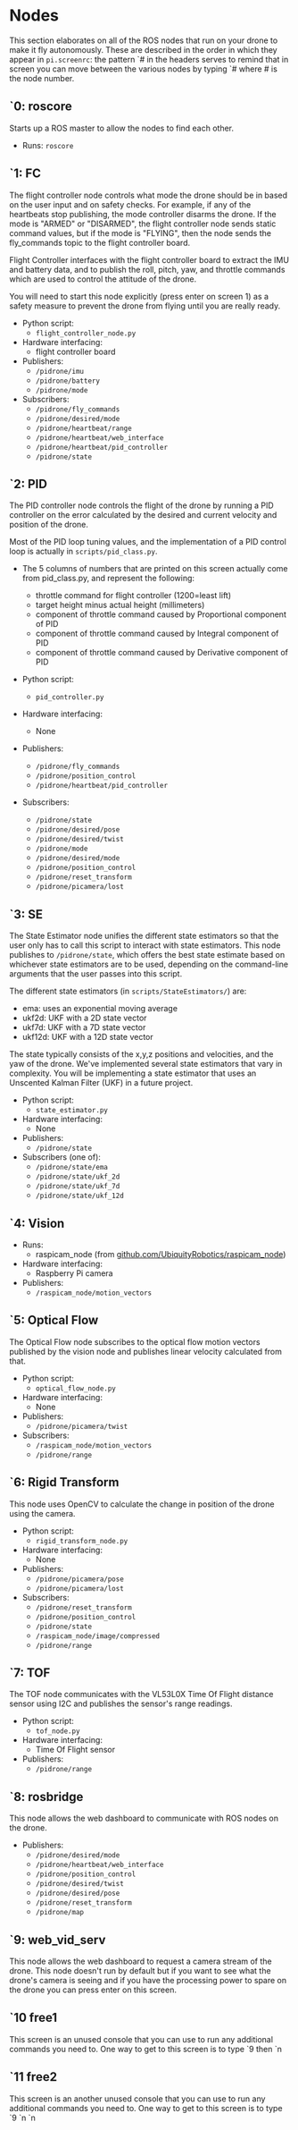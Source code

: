 # Nodes

This section elaborates on all of the ROS nodes that run on your drone to make it fly autonomously. These are described in the order in which they appear in `pi.screenrc`: the pattern \`# in the headers serves to remind that in screen you can move between the various nodes by typing \`# where # is the node number.

## \`0: roscore
Starts up a ROS master to allow the nodes to find each other.

* Runs: `roscore`

## \`1: FC
The flight controller node controls what mode the drone should be in based on the user input and on safety checks. For example, if any of the heartbeats stop publishing, the mode controller disarms the drone. If the mode is "ARMED" or "DISARMED", the flight controller node sends static command values, but if the mode is "FLYING", then the node sends the fly_commands topic to the flight controller board.

Flight Controller interfaces with the flight controller board to extract the IMU and battery data, and to publish the roll, pitch, yaw, and throttle commands which are used to control the attitude of the drone. 

You will need to start this node explicitly (press enter on screen 1) as a safety measure to prevent the drone from flying until you are really ready.

* Python script: 
    * `flight_controller_node.py`
* Hardware interfacing: 
    * flight controller board
* Publishers:
    * `/pidrone/imu`
    * `/pidrone/battery`
    * `/pidrone/mode`
* Subscribers:
    * `/pidrone/fly_commands`
    * `/pidrone/desired/mode`
    * `/pidrone/heartbeat/range`
    * `/pidrone/heartbeat/web_interface`
    * `/pidrone/heartbeat/pid_controller`
    * `/pidrone/state`

## \`2: PID
The PID controller node controls the flight of the drone by running a PID controller on the error calculated by the desired and current velocity and position of the drone.

Most of the PID loop tuning values, and the implementation of a PID control loop is actually in `scripts/pid_class.py`.

* The 5 columns of numbers that are printed on this screen actually come from pid_class.py, and represent the following:
    * throttle command for flight controller (1200=least lift)
    * target height minus actual height (millimeters)
    * component of throttle command caused by Proportional component of PID
    * component of throttle command caused by Integral component of PID
    * component of throttle command caused by Derivative component of PID


* Python script: 
    * `pid_controller.py`
* Hardware interfacing: 
    * None
* Publishers:
    * `/pidrone/fly_commands`
    * `/pidrone/position_control`
    * `/pidrone/heartbeat/pid_controller`
* Subscribers:
    * `/pidrone/state`
    * `/pidrone/desired/pose`
    * `/pidrone/desired/twist`
    * `/pidrone/mode`
    * `/pidrone/desired/mode`
    * `/pidrone/position_control`
    * `/pidrone/reset_transform`
    * `/pidrone/picamera/lost`

## \`3: SE
The State Estimator node unifies the different state estimators so that the user only has to call this script to interact with state estimators. This node publishes to `/pidrone/state`, which offers the best state estimate based on whichever state estimators are to be used, depending on the command-line arguments that the user passes into this script. 

The different state estimators (in `scripts/StateEstimators/`) are:
- ema: uses an exponential moving average
- ukf2d: UKF with a 2D state vector
- ukf7d: UKF with a 7D state vector
- ukf12d: UKF with a 12D state vector

The state typically consists of the x,y,z positions and velocities, and the yaw of the drone. We've implemented several state estimators that vary in complexity. You will be implementing a state estimator that uses an Unscented Kalman Filter (UKF) in a future project.

* Python script: 
    * `state_estimator.py`
* Hardware interfacing: 
    * None
* Publishers:
    * `/pidrone/state`
* Subscribers (one of):
    * `/pidrone/state/ema`
    * `/pidrone/state/ukf_2d`
    * `/pidrone/state/ukf_7d`
    * `/pidrone/state/ukf_12d`


## \`4: Vision

* Runs: 
    * raspicam_node (from [github.com/UbiquityRobotics/raspicam_node](https://www.github.com/UbiquityRobotics/raspicam_node))
* Hardware interfacing: 
    * Raspberry Pi camera
* Publishers:
    * `/raspicam_node/motion_vectors`

## \`5: Optical Flow
The Optical Flow node subscribes to the optical flow motion vectors published by the vision node and publishes linear velocity calculated from that.

* Python script: 
    * `optical_flow_node.py`
* Hardware interfacing: 
    * None
* Publishers:
    * `/pidrone/picamera/twist`
* Subscribers:
    * `/raspicam_node/motion_vectors`
    * `/pidrone/range`

## \`6: Rigid Transform
This node uses OpenCV to calculate the change in position of the drone using the camera.

* Python script: 
    * `rigid_transform_node.py`
* Hardware interfacing: 
    * None
* Publishers:
    * `/pidrone/picamera/pose`
    * `/pidrone/picamera/lost`
* Subscribers:
    * `/pidrone/reset_transform`
    * `/pidrone/position_control`
    * `/pidrone/state`
    * `/raspicam_node/image/compressed`
    * `/pidrone/range`

## \`7: TOF
The TOF node communicates with the VL53L0X Time Of Flight distance sensor using I2C and publishes the sensor's range readings.

* Python script: 
    * `tof_node.py`
* Hardware interfacing: 
    * Time Of Flight sensor
* Publishers:
    * `/pidrone/range`

## \`8: rosbridge
This node allows the web dashboard to communicate with ROS nodes on the drone.

* Publishers:
    * `/pidrone/desired/mode`
    * `/pidrone/heartbeat/web_interface`
    * `/pidrone/position_control`
    * `/pidrone/desired/twist`
    * `/pidrone/desired/pose`
    * `/pidrone/reset_transform`
    * `/pidrone/map`

## \`9: web_vid_serv
This node allows the web dashboard to request a camera stream of the drone. This node doesn't run by default but if you want to see what the drone's camera is seeing and if you have the processing power to spare on the drone you can press enter on this screen.

## \`10 free1
This screen is an unused console that you can use to run any additional commands you need to. One way to get to this screen is to type \`9 then \`n

## \`11 free2
This screen is an another unused console that you can use to run any additional commands you need to. One way to get to this screen is to type \`9  \`n \`n


